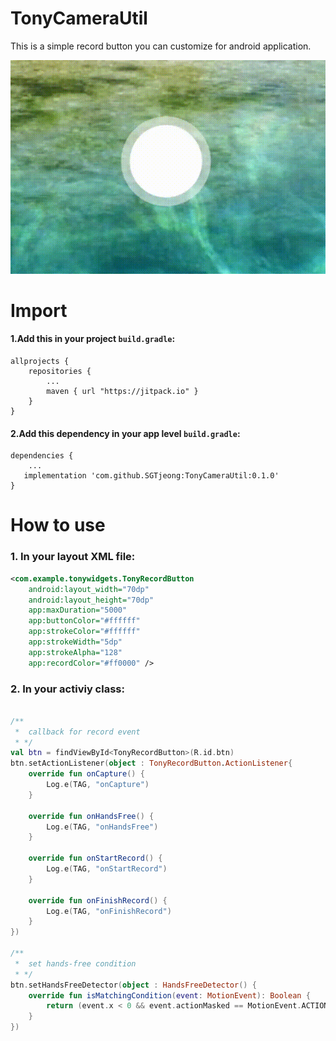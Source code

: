 # TonyCameraUtil

This is a simple record button you can customize for android application.



![](demo.gif)



# Import
#### 1.Add this in your project `build.gradle`:
    allprojects {
        repositories {
            ...
            maven { url "https://jitpack.io" }
        }
    }
  
#### 2.Add this dependency in your app level `build.gradle`:
    dependencies {
        ...
       implementation 'com.github.SGTjeong:TonyCameraUtil:0.1.0'
    }
   
# How to use
### 1. In your layout XML file:
```xml
<com.example.tonywidgets.TonyRecordButton
    android:layout_width="70dp"
    android:layout_height="70dp"
    app:maxDuration="5000"
    app:buttonColor="#ffffff"
    app:strokeColor="#ffffff"
    app:strokeWidth="5dp"
    app:strokeAlpha="128"
    app:recordColor="#ff0000" />
```
### 2. In your activiy class:
```kotlin

/**
 *  callback for record event
 * */
val btn = findViewById<TonyRecordButton>(R.id.btn)
btn.setActionListener(object : TonyRecordButton.ActionListener{
    override fun onCapture() {
        Log.e(TAG, "onCapture")
    }

    override fun onHandsFree() {
        Log.e(TAG, "onHandsFree")
    }

    override fun onStartRecord() {
        Log.e(TAG, "onStartRecord")
    }

    override fun onFinishRecord() {
        Log.e(TAG, "onFinishRecord")
    }
})

/**
 *  set hands-free condition
 * */
btn.setHandsFreeDetector(object : HandsFreeDetector() {
    override fun isMatchingCondition(event: MotionEvent): Boolean {
        return (event.x < 0 && event.actionMasked == MotionEvent.ACTION_UP)
    }
})
```
